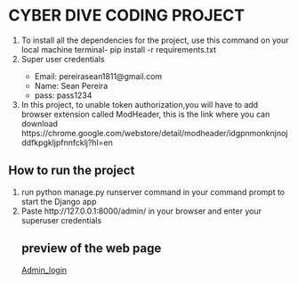 # CYBER DIVE CODING PROJECT


  <ol>
  <li>To install all the dependencies for the project, use this command on your local machine terminal- pip install -r requirements.txt</li>
  <li>Super user credentials</li>
    <ul>
      <li>Email: pereirasean1811@gmail.com
      <li>Name: Sean Pereira
      <li>pass: pass1234
    </ul>
  <li> In this project, to unable token authorization,you will have to add browser extension called ModHeader, this is the link where you can download https://chrome.google.com/webstore/detail/modheader/idgpnmonknjnojddfkpgkljpfnnfcklj?hl=en</li>
  </ol>
  
 ## How to run the project
 
  <ol>
  <li> run python manage.py runserver command in your command prompt to start the Django app</li>
  <li> Paste http://127.0.0.1:8000/admin/ in your browser and enter your superuser credentials</li>
  
  ## preview of the web page
  
  [Admin_login](admin_login_page.PNG)
  
  </ol>
  



  
